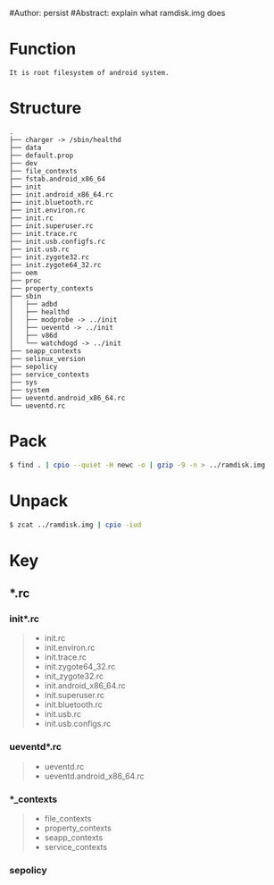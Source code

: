 #Author: persist
#Abstract: explain what ramdisk.img does

# Function

	It is root filesystem of android system.


# Structure

```
.
├── charger -> /sbin/healthd
├── data
├── default.prop
├── dev
├── file_contexts
├── fstab.android_x86_64
├── init
├── init.android_x86_64.rc
├── init.bluetooth.rc
├── init.environ.rc
├── init.rc
├── init.superuser.rc
├── init.trace.rc
├── init.usb.configfs.rc
├── init.usb.rc
├── init.zygote32.rc
├── init.zygote64_32.rc
├── oem
├── proc
├── property_contexts
├── sbin
│   ├── adbd
│   ├── healthd
│   ├── modprobe -> ../init
│   ├── ueventd -> ../init
│   ├── v86d
│   └── watchdogd -> ../init
├── seapp_contexts
├── selinux_version
├── sepolicy
├── service_contexts
├── sys
├── system
├── ueventd.android_x86_64.rc
└── ueventd.rc
```


# Pack

``` bash
$ find . | cpio --quiet -H newc -o | gzip -9 -n > ../ramdisk.img
```


# Unpack

``` bash
$ zcat ../ramdisk.img | cpio -iud
```


# Key

## *.rc

### init*.rc
>* init.rc
>* init.environ.rc
>* init.trace.rc
>* init.zygote64_32.rc
>* init_zygote32.rc
>* init.android_x86_64.rc
>* init.superuser.rc
>* init.bluetooth.rc
>* init.usb.rc
>* init.usb.configs.rc

### ueventd*.rc
>* ueventd.rc
>* ueventd.android_x86_64.rc


### *_contexts
>* file_contexts
>* property_contexts
>* seapp_contexts
>* service_contexts


### sepolicy
